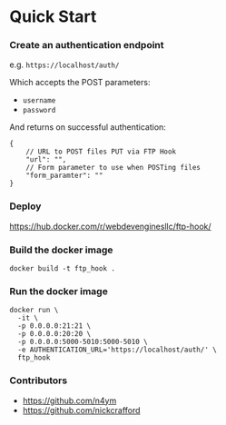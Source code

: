 # Quick Start

### Create an authentication endpoint
e.g. `https://localhost/auth/`

Which accepts the POST parameters:
- `username`
- `password`

And returns on successful authentication:
```
{
	// URL to POST files PUT via FTP Hook
	"url": "",
	// Form parameter to use when POSTing files
	"form_paramter": ""
}
```

### Deploy 

https://hub.docker.com/r/webdevenginesllc/ftp-hook/

### Build the docker image  
```
docker build -t ftp_hook .
```

### Run the docker image  
```
docker run \
  -it \
  -p 0.0.0.0:21:21 \
  -p 0.0.0.0:20:20 \
  -p 0.0.0.0:5000-5010:5000-5010 \
  -e AUTHENTICATION_URL='https://localhost/auth/' \
  ftp_hook
```

### Contributors
- https://github.com/n4ym  
- https://github.com/nickcrafford
